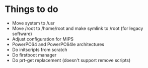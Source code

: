 # Things to do
 * Move system to /usr
 * Move /root to /home/root and make symlink to /root (for legacy software)
 * Adjust configuration for MIPS
 * PowerPC64 and PowerPC64le architectures
 * Do initscripts from scratch
 * Do firstboot manager
 * Do prt-get replacement (doesn't support remove scripts)
